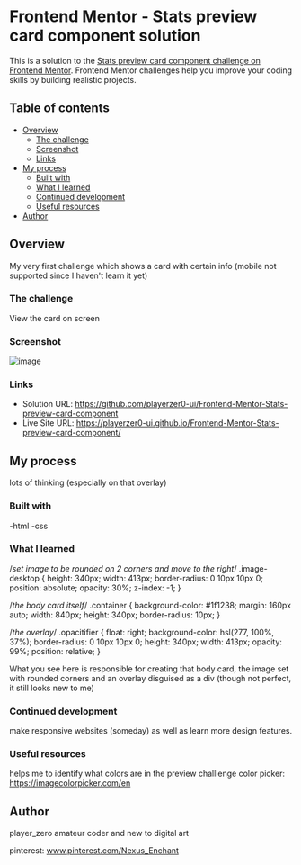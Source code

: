 # Frontend Mentor - Stats preview card component solution

This is a solution to the [Stats preview card component challenge on Frontend Mentor](https://www.frontendmentor.io/challenges/stats-preview-card-component-8JqbgoU62). Frontend Mentor challenges help you improve your coding skills by building realistic projects. 

## Table of contents

- [Overview](#overview)
  - [The challenge](#the-challenge)
  - [Screenshot](#screenshot)
  - [Links](#links)
- [My process](#my-process)
  - [Built with](#built-with)
  - [What I learned](#what-i-learned)
  - [Continued development](#continued-development)
  - [Useful resources](#useful-resources)
- [Author](#author)

## Overview
My very first challenge which shows a card with certain info (mobile not supported since I haven't learn it yet)

### The challenge

View the card on screen

### Screenshot

![image](https://user-images.githubusercontent.com/73352315/115143895-a8307b00-a041-11eb-8931-e56ec3a9b912.png) 

### Links

- Solution URL: https://github.com/playerzer0-ui/Frontend-Mentor-Stats-preview-card-component
- Live Site URL: https://playerzer0-ui.github.io/Frontend-Mentor-Stats-preview-card-component/

## My process

lots of thinking (especially on that overlay)

### Built with

-html
-css

### What I learned

/*set image to be rounded on 2 corners and move to the right*/
.image-desktop {
    height: 340px;
    width: 413px;
    border-radius: 0 10px 10px 0;
    position: absolute;
    opacity: 30%;
    z-index: -1;
}

/*the body card itself*/
.container {
    background-color: #1f1238;
    margin: 160px auto;
    width: 840px;
    height: 340px;
    border-radius: 10px;
}

/*the overlay*/
.opacitifier {
    float: right;
    background-color: hsl(277, 100%, 37%);
    border-radius: 0 10px 10px 0;
    height: 340px;
    width: 413px;
    opacity: 99%;
    position: relative;
}

What you see here is responsible for creating that body card, the image set with rounded corners and an overlay disguised as a div (though not perfect, it still looks new to me)

### Continued development

make responsive websites (someday) as well as learn more design features.

### Useful resources

helps me to identify what colors are in the preview challlenge
color picker: https://imagecolorpicker.com/en

## Author

player_zero
amateur coder and new to digital art

pinterest: www.pinterest.com/Nexus_Enchant
